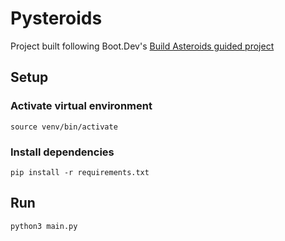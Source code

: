 # Pysteroids

Project built following Boot.Dev's [Build Asteroids guided project](https://www.boot.dev/courses/build-asteroids)

## Setup

### Activate virtual environment

```
source venv/bin/activate
```

### Install dependencies

```
pip install -r requirements.txt
```

## Run

```
python3 main.py
```
